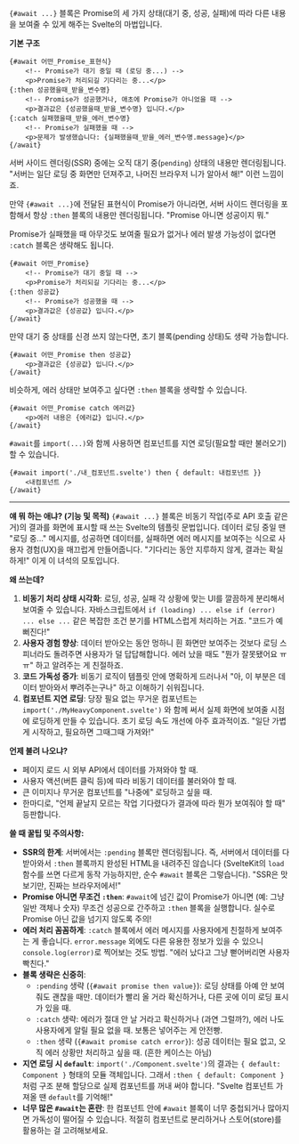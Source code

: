 `{#await ...}` 블록은 Promise의 세 가지 상태(대기 중, 성공, 실패)에 따라 다른 내용을 보여줄 수 있게 해주는 Svelte의 마법입니다.

**기본 구조**

```svelte
{#await 어떤_Promise_표현식}
	<!-- Promise가 대기 중일 때 (로딩 중...) -->
	<p>Promise가 처리되길 기다리는 중...</p>
{:then 성공했을때_받을_변수명}
	<!-- Promise가 성공했거나, 애초에 Promise가 아니었을 때 -->
	<p>결과값은 {성공했을때_받을_변수명} 입니다.</p>
{:catch 실패했을때_받을_에러_변수명}
	<!-- Promise가 실패했을 때 -->
	<p>문제가 발생했습니다: {실패했을때_받을_에러_변수명.message}</p>
{/await}
```

서버 사이드 렌더링(SSR) 중에는 오직 대기 중(`pending`) 상태의 내용만 렌더링됩니다. "서버는 일단 로딩 중 화면만 던져주고, 나머진 브라우저 니가 알아서 해!" 이런 느낌이죠.

만약 `{#await ...}`에 전달된 표현식이 Promise가 아니라면, 서버 사이드 렌더링을 포함해서 항상 `:then` 블록의 내용만 렌더링됩니다. "Promise 아니면 성공이지 뭐."

Promise가 실패했을 때 아무것도 보여줄 필요가 없거나 에러 발생 가능성이 없다면 `:catch` 블록은 생략해도 됩니다.

```svelte
{#await 어떤_Promise}
	<!-- Promise가 대기 중일 때 -->
	<p>Promise가 처리되길 기다리는 중...</p>
{:then 성공값}
	<!-- Promise가 성공했을 때 -->
	<p>결과값은 {성공값} 입니다.</p>
{/await}
```

만약 대기 중 상태를 신경 쓰지 않는다면, 초기 블록(pending 상태)도 생략 가능합니다.

```svelte
{#await 어떤_Promise then 성공값}
	<p>결과값은 {성공값} 입니다.</p>
{/await}
```

비슷하게, 에러 상태만 보여주고 싶다면 `:then` 블록을 생략할 수 있습니다.

```svelte
{#await 어떤_Promise catch 에러값}
	<p>에러 내용은 {에러값} 입니다.</p>
{/await}
```

`#await`를 `import(...)`와 함께 사용하면 컴포넌트를 지연 로딩(필요할 때만 불러오기)할 수 있습니다.

```svelte
{#await import('./내_컴포넌트.svelte') then { default: 내컴포넌트 }}
	<내컴포넌트 />
{/await}
```

---

**얘 뭐 하는 애냐? (기능 및 목적)**
`{#await ...}` 블록은 비동기 작업(주로 API 호출 같은 거)의 결과를 화면에 표시할 때 쓰는 Svelte의 템플릿 문법입니다. 데이터 로딩 중일 땐 "로딩 중..." 메시지를, 성공하면 데이터를, 실패하면 에러 메시지를 보여주는 식으로 사용자 경험(UX)을 매끄럽게 만들어줍니다. "기다리는 동안 지루하지 않게, 결과는 확실하게!" 이게 이 녀석의 모토입니다.

**왜 쓰는데?**
1.  **비동기 처리 상태 시각화**: 로딩, 성공, 실패 각 상황에 맞는 UI를 깔끔하게 분리해서 보여줄 수 있습니다. 자바스크립트에서 `if (loading) ... else if (error) ... else ...` 같은 복잡한 조건 분기를 HTML스럽게 처리하는 거죠. "코드가 예뻐진다!"
2.  **사용자 경험 향상**: 데이터 받아오는 동안 멍하니 흰 화면만 보여주는 것보다 로딩 스피너라도 돌려주면 사용자가 덜 답답해합니다. 에러 났을 때도 "뭔가 잘못됐어요 ㅠㅠ" 하고 알려주는 게 친절하죠.
3.  **코드 가독성 증가**: 비동기 로직이 템플릿 안에 명확하게 드러나서 "아, 이 부분은 데이터 받아와서 뿌려주는구나" 하고 이해하기 쉬워집니다.
4.  **컴포넌트 지연 로딩**: 당장 필요 없는 무거운 컴포넌트는 `import('./MyHeavyComponent.svelte')` 와 함께 써서 실제 화면에 보여줄 시점에 로딩하게 만들 수 있습니다. 초기 로딩 속도 개선에 아주 효과적이죠. "일단 가볍게 시작하고, 필요하면 그때그때 가져와!"

**언제 불려 나오냐?**
*   페이지 로드 시 외부 API에서 데이터를 가져와야 할 때.
*   사용자 액션(버튼 클릭 등)에 따라 비동기 데이터를 불러와야 할 때.
*   큰 이미지나 무거운 컴포넌트를 "나중에" 로딩하고 싶을 때.
*   한마디로, "언제 끝날지 모르는 작업 기다렸다가 결과에 따라 뭔가 보여줘야 할 때" 등판합니다.

**쓸 때 꿀팁 및 주의사항:**
*   **SSR의 한계**: 서버에서는 `:pending` 블록만 렌더링됩니다. 즉, 서버에서 데이터를 다 받아와서 `:then` 블록까지 완성된 HTML을 내려주진 않습니다 (SvelteKit의 `load` 함수를 쓰면 다르게 동작 가능하지만, 순수 `#await` 블록은 그렇습니다). "SSR은 맛보기만, 진짜는 브라우저에서!"
*   **Promise 아니면 무조건 `:then`**: `#await`에 넘긴 값이 Promise가 아니면 (예: 그냥 일반 객체나 숫자) 무조건 성공으로 간주하고 `:then` 블록을 실행합니다. 실수로 Promise 아닌 값을 넘기지 않도록 주의!
*   **에러 처리 꼼꼼하게**: `:catch` 블록에서 에러 메시지를 사용자에게 친절하게 보여주는 게 좋습니다. `error.message` 외에도 다른 유용한 정보가 있을 수 있으니 `console.log(error)`로 찍어보는 것도 방법. "에러 났다고 그냥 뻗어버리면 사용자 빡친다."
*   **블록 생략은 신중히**:
    *   `:pending` 생략 (`{#await promise then value}`): 로딩 상태를 아예 안 보여줘도 괜찮을 때만. 데이터가 빨리 올 거라 확신하거나, 다른 곳에 이미 로딩 표시가 있을 때.
    *   `:catch` 생략: 에러가 절대 안 날 거라고 확신하거나 (과연 그럴까?), 에러 나도 사용자에게 알릴 필요 없을 때. 보통은 넣어주는 게 안전빵.
    *   `:then` 생략 (`{#await promise catch error}`): 성공 데이터는 필요 없고, 오직 에러 상황만 처리하고 싶을 때. (흔한 케이스는 아님)
*   **지연 로딩 시 `default`**: `import('./Component.svelte')`의 결과는 `{ default: Component }` 형태의 모듈 객체입니다. 그래서 `:then { default: Component }` 처럼 구조 분해 할당으로 실제 컴포넌트를 꺼내 써야 합니다. "Svelte 컴포넌트 가져올 땐 `default`를 기억해!"
*   **너무 많은 `#await`는 혼란**: 한 컴포넌트 안에 `#await` 블록이 너무 중첩되거나 많아지면 가독성이 떨어질 수 있습니다. 적절히 컴포넌트로 분리하거나 스토어(store)를 활용하는 걸 고려해보세요.